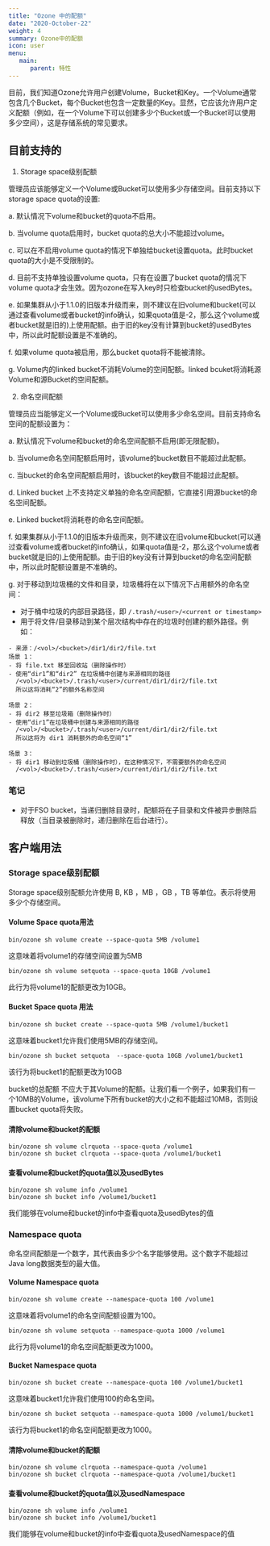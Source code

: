 ```yaml
---
title: "Ozone 中的配额"
date: "2020-October-22"
weight: 4
summary: Ozone中的配额
icon: user
menu:
   main:
      parent: 特性
---
```

<!---
  Licensed to the Apache Software Foundation (ASF) under one or more
  contributor license agreements.  See the NOTICE file distributed with
  this work for additional information regarding copyright ownership.
  The ASF licenses this file to You under the Apache License, Version 2.0
  (the "License"); you may not use this file except in compliance with
  the License.  You may obtain a copy of the License at

      http://www.apache.org/licenses/LICENSE-2.0

  Unless required by applicable law or agreed to in writing, software
  distributed under the License is distributed on an "AS IS" BASIS,
  WITHOUT WARRANTIES OR CONDITIONS OF ANY KIND, either express or implied.
  See the License for the specific language governing permissions and
  limitations under the License.
-->

 目前，我们知道Ozone允许用户创建Volume，Bucket和Key。一个Volume通常包含几个Bucket，每个Bucket也包含一定数量的Key。显然，它应该允许用户定义配额（例如，在一个Volume下可以创建多少个Bucket或一个Bucket可以使用多少空间），这是存储系统的常见要求。
## 目前支持的
1. Storage space级别配额

 管理员应该能够定义一个Volume或Bucket可以使用多少存储空间。目前支持以下storage space quota的设置:
 
 a. 默认情况下volume和bucket的quota不启用。
 
 b. 当volume quota启用时，bucket quota的总大小不能超过volume。
 
 c. 可以在不启用volume quota的情况下单独给bucket设置quota。此时bucket quota的大小是不受限制的。
 
 d. 目前不支持单独设置volume quota，只有在设置了bucket quota的情况下volume quota才会生效。因为ozone在写入key时只检查bucket的usedBytes。
 
 e. 如果集群从小于1.1.0的旧版本升级而来，则不建议在旧volume和bucket(可以通过查看volume或者bucket的info确认，如果quota值是-2，那么这个volume或者bucket就是旧的)上使用配额。由于旧的key没有计算到bucket的usedBytes中，所以此时配额设置是不准确的。
 
 f. 如果volume quota被启用，那么bucket quota将不能被清除。

 g. Volume内的linked bucket不消耗Volume的空间配额。linked bcuket将消耗源Volume和源Bucket的空间配额。

2. 命名空间配额

 管理员应当能够定义一个Volume或Bucket可以使用多少命名空间。目前支持命名空间的配额设置为：

 a. 默认情况下volume和bucket的命名空间配额不启用(即无限配额)。

 b. 当volume命名空间配额启用时，该volume的bucket数目不能超过此配额。

 c. 当bucket的命名空间配额启用时，该bucket的key数目不能超过此配额。

 d. Linked bucket 上不支持定义单独的命名空间配额，它直接引用源bucket的命名空间配额。

 e. Linked bucket将消耗卷的命名空间配额。

 f. 如果集群从小于1.1.0的旧版本升级而来，则不建议在旧volume和bucket(可以通过查看volume或者bucket的info确认，如果quota值是-2，那么这个volume或者bucket就是旧的)上使用配额。由于旧的key没有计算到bucket的命名空间配额中，所以此时配额设置是不准确的。

g. 对于移动到垃圾桶的文件和目录，垃圾桶将在以下情况下占用额外的命名空间：
- 对于桶中垃圾的内部目录路径，即 `/.trash/<user>/<current or timestamp>`
- 用于将文件/目录移动到某个层次结构中存在的垃圾时创建的额外路径。例如：

```
- 来源：/<vol>/<bucket>/dir1/dir2/file.txt
场景 1：
- 将 file.txt 移至回收站（删除操作时）
- 使用“dir1”和“dir2” 在垃圾桶中创建与来源相同的路径
  /<vol>/<bucket>/.trash/<user>/current/dir1/dir2/file.txt
  所以这将消耗“2”的额外名称空间
  
场景 2：
- 将 dir2 移至垃圾箱（删除操作时）
- 使用“dir1”在垃圾桶中创建与来源相同的路径
  /<vol>/<bucket>/.trash/<user>/current/dir1/dir2/file.txt
  所以这将为 dir1 消耗额外的命名空间“1”
  
场景 3：
- 将 dir1 移动到垃圾桶（删除操作时），在这种情况下，不需要额外的命名空间
  /<vol>/<bucket>/.trash/<user>/current/dir1/dir2/file.txt

```

### 笔记
- 对于FSO bucket，当递归删除目录时，配额将在子目录和文件被异步删除后释放（当目录被删除时，递归删除在后台进行）。

## 客户端用法
### Storage space级别配额
Storage space级别配额允许使用 B, KB ，MB ，GB ，TB 等单位。表示将使用多少个存储空间。
#### Volume Space quota用法
```shell
bin/ozone sh volume create --space-quota 5MB /volume1
```
 这意味着将volume1的存储空间设置为5MB

```shell
bin/ozone sh volume setquota --space-quota 10GB /volume1
```
 此行为将volume1的配额更改为10GB。

#### Bucket Space quota 用法
```shell
bin/ozone sh bucket create --space-quota 5MB /volume1/bucket1
```
 这意味着bucket1允许我们使用5MB的存储空间。

```shell
bin/ozone sh bucket setquota  --space-quota 10GB /volume1/bucket1 
```
 该行为将bucket1的配额更改为10GB

bucket的总配额 不应大于其Volume的配额。让我们看一个例子，如果我们有一个10MB的Volume，该volume下所有bucket的大小之和不能超过10MB，否则设置bucket quota将失败。

#### 清除volume和bucket的配额
```shell
bin/ozone sh volume clrquota --space-quota /volume1
bin/ozone sh bucket clrquota --space-quota /volume1/bucket1
```
#### 查看volume和bucket的quota值以及usedBytes
```shell
bin/ozone sh volume info /volume1
bin/ozone sh bucket info /volume1/bucket1
```
我们能够在volume和bucket的info中查看quota及usedBytes的值

### Namespace quota
命名空间配额是一个数字，其代表由多少个名字能够使用。这个数字不能超过Java long数据类型的最大值。

#### Volume Namespace quota
```shell
bin/ozone sh volume create --namespace-quota 100 /volume1
```
这意味着将volume1的命名空间配额设置为100。

```shell
bin/ozone sh volume setquota --namespace-quota 1000 /volume1
```
此行为将volume1的命名空间配额更改为1000。

#### Bucket Namespace quota
```shell
bin/ozone sh bucket create --namespace-quota 100 /volume1/bucket1
```
这意味着bucket1允许我们使用100的命名空间。

```shell
bin/ozone sh bucket setquota --namespace-quota 1000 /volume1/bucket1 
```
该行为将bucket1的命名空间配额更改为1000。

#### 清除volume和bucket的配额
```shell
bin/ozone sh volume clrquota --namespace-quota /volume1
bin/ozone sh bucket clrquota --namespace-quota /volume1/bucket1
```
#### 查看volume和bucket的quota值以及usedNamespace
```shell
bin/ozone sh volume info /volume1
bin/ozone sh bucket info /volume1/bucket1
```
我们能够在volume和bucket的info中查看quota及usedNamespace的值
